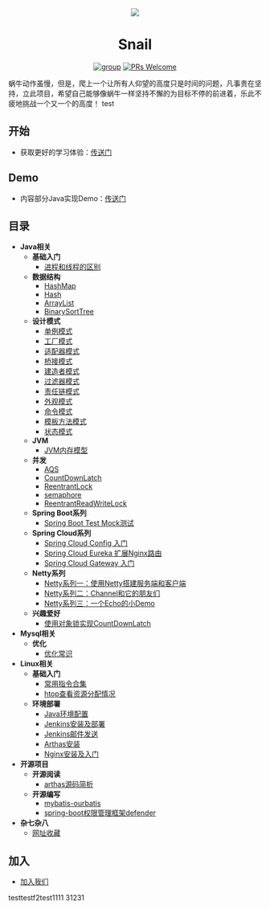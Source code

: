 <div align="center">

<img src="https://raw.githubusercontent.com/ainilili/snail/master/images/logo-1-1.jpg" width=""/>

# Snail

[![group](https://img.shields.io/badge/group-743623237-blue.svg)](https://jq.qq.com/?_wv=1027&k=5BWlB8Q)
[![PRs Welcome](https://img.shields.io/badge/prs-welcome-orange.svg)](http://makeapullrequest.com)

</div>

蜗牛动作虽慢，但是，爬上一个让所有人仰望的高度只是时间的问题，凡事贵在坚持，立此项目，希望自己能够像蜗牛一样坚持不懈的为目标不停的前进着，乐此不疲地挑战一个又一个的高度！ test

## 开始
 - 获取更好的学习体验：[传送门](http://study.ikuvn.com)

## Demo
 - 内容部分Java实现Demo：[传送门](https://github.com/ainilili/java-study-demo)

## 目录
- **Java相关**
  - **基础入门**
    - [进程和线程的区别](docs/zh-cn/java/introduction/processes-and-threads.md)
  - **数据结构**
    - [HashMap](docs/zh-cn/java/data-structure/hashmap.md)
    - [Hash](docs/zh-cn/java/data-structure/hash.md)
    - [ArrayList](docs/zh-cn/java/data-structure/arraylist.md)
    - [BinarySortTree](docs/zh-cn/java/data-structure/binary-sort-tree.md)
  - **设计模式**
    - [单例模式](docs/zh-cn/java/design-mode/single-mode.md)
    - [工厂模式](docs/zh-cn/java/design-mode/factory-mode.md)
    - [适配器模式](docs/zh-cn/java/design-mode/adapter-mode.md)
    - [桥接模式](docs/zh-cn/java/design-mode/bridge-mode.md)
    - [建造者模式](docs/zh-cn/java/design-mode/builder-mode.md)
    - [过滤器模式](docs/zh-cn/java/design-mode/filter-mode.md)
    - [责任链模式](docs/zh-cn/java/design-mode/chain-mode.md)
    - [外观模式](docs/zh-cn/java/design-mode/facade-mode.md)
    - [命令模式](docs/zh-cn/java/design-mode/command-mode.md)
    - [模板方法模式](docs/zh-cn/java/design-mode/template-mode.md)
    - [状态模式](docs/zh-cn/java/design-mode/state-mode.md)
  - **JVM**
    - [JVM内存模型](docs/zh-cn/java/jvm/jvm-memory-model.md)
  - **并发**
    - [AQS](docs/zh-cn/java/concurrency/abstract-queued-synchronizer.md)
    - [CountDownLatch](docs/zh-cn/java/concurrency/count-down-latch.md)
    - [ReentrantLock](docs/zh-cn/java/concurrency/reentrant-lock.md)
    - [semaphore](docs/zh-cn/java/concurrency/semaphore.md)
    - [ReentrantReadWriteLock](docs/zh-cn/java/concurrency/reentrant-read-write-lock.md)
  - **Spring Boot系列**
    - [Spring Boot Test Mock测试](docs/zh-cn/java/spring-boot/spring-boot-test-mock.md)
  - **Spring Cloud系列**
    - [Spring Cloud Config 入门](docs/zh-cn/java/spring-cloud/spring-cloud-config.md)
    - [Spring Cloud Eureka 扩展Nginx路由](docs/zh-cn/java/spring-cloud/spring-cloud-eureka-nginx-router.md)
    - [Spring Cloud Gateway 入门](docs/zh-cn/java/spring-cloud/spring-cloud-gateway.md)
  - **Netty系列**
    - [Netty系列一：使用Netty搭建服务端和客户端](docs/zh-cn/java/netty/netty-series-1.md)
    - [Netty系列二：Channel和它的朋友们](docs/zh-cn/java/netty/netty-series-2.md)
    - [Netty系列三：一个Echo的小Demo](docs/zh-cn/java/netty/netty-series-3.md)
  - **兴趣爱好**
    - [使用对象锁实现CountDownLatch](docs/zh-cn/java/interesting/count-down-latch.md)
- **Mysql相关**
  - **优化**
    - [优化常识](docs/zh-cn/mysql/optimize/optimize-common-sense.md)
- **Linux相关**
  - **基础入门**
    - [常用指令合集](docs/zh-cn/linux/introduction/instruction-set.md)
    - [htop查看资源分配情况](docs/zh-cn/linux/introduction/htop.md)
  - **环境部署**
    - [Java环境配置](docs/zh-cn/linux/deployment-environment/java.md)
    - [Jenkins安装及部署](docs/zh-cn/linux/deployment-environment/jenkins.md)
    - [Jenkins邮件发送](docs/zh-cn/linux/deployment-environment/jenkins-email.md)
    - [Arthas安装](docs/zh-cn/linux/deployment-environment/arthas.md)
    - [Nginx安装及入门](docs/zh-cn/linux/deployment-environment/nginx.md)
- **开源项目**
  - **开源阅读**
    - [arthas源码简析](docs/zh-cn/opensource/opensource-read/arthas.md)
  - **开源编写**
    - [mybatis-ourbatis](docs/zh-cn/opensource/opensource-write/ourbatis.md)
    - [spring-boot权限管理框架defender](docs/zh-cn/opensource/opensource-write/defender.md)
- **杂七杂八**
  - [网址收藏](docs/zh-cn/littery/website-collect.md)

## 加入
 - [加入我们](https://github.com/ainilili/snail/blob/master/CONTRIBUTING.md)

testtestf2test1111
31231
